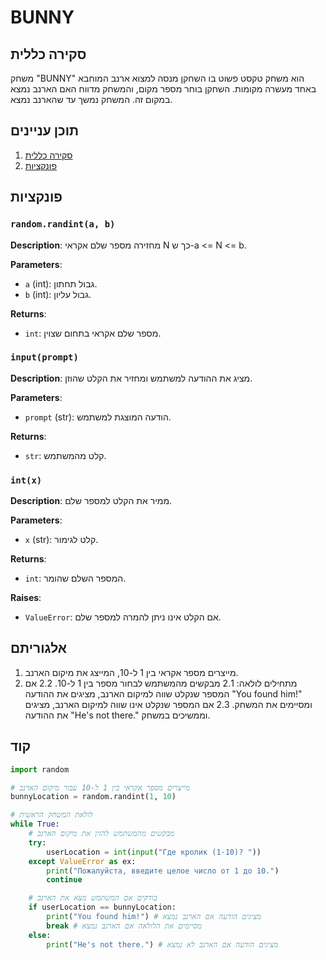 # BUNNY

## סקירה כללית

משחק "BUNNY" הוא משחק טקסט פשוט בו השחקן מנסה למצוא ארנב המוחבא באחד מעשרה מקומות. השחקן בוחר מספר מקום, והמשחק מדווח האם הארנב נמצא במקום זה. המשחק נמשך עד שהארנב נמצא.

## תוכן עניינים

1. [סקירה כללית](#סקירה-כללית)
2. [פונקציות](#פונקציות)

## פונקציות

### `random.randint(a, b)`

**Description**: מחזירה מספר שלם אקראי N כך ש-a <= N <= b.

**Parameters**:
- `a` (int): גבול תחתון.
- `b` (int): גבול עליון.

**Returns**:
- `int`: מספר שלם אקראי בתחום שצוין.

### `input(prompt)`

**Description**: מציג את ההודעה למשתמש ומחזיר את הקלט שהוזן.

**Parameters**:
- `prompt` (str): הודעה המוצגת למשתמש.

**Returns**:
- `str`: קלט מהמשתמש.

### `int(x)`

**Description**: ממיר את הקלט למספר שלם.

**Parameters**:
- `x` (str): קלט לגימור.

**Returns**:
- `int`: המספר השלם שהומר.

**Raises**:
- `ValueError`: אם הקלט אינו ניתן להמרה למספר שלם.

## אלגוריתם

1. מייצרים מספר אקראי בין 1 ל-10, המייצג את מיקום הארנב.
2. מתחילים לולאה:
   2.1 מבקשים מהמשתמש לבחור מספר בין 1 ל-10.
   2.2 אם המספר שנקלט שווה למיקום הארנב, מציגים את ההודעה "You found him!" ומסיימים את המשחק.
   2.3 אם המספר שנקלט אינו שווה למיקום הארנב, מציגים את ההודעה "He's not there." וממשיכים במשחק.

## קוד

```python
import random

# מייצרים מספר אקראי בין 1 ל-10 עבור מיקום הארנב
bunnyLocation = random.randint(1, 10)

# לולאת המשחק הראשית
while True:
    # מבקשים מהמשתמש להזין את מיקום הארנב
    try:
        userLocation = int(input("Где кролик (1-10)? "))
    except ValueError as ex:
        print("Пожалуйста, введите целое число от 1 до 10.")
        continue

    # בודקים אם המשתמש מצא את הארנב
    if userLocation == bunnyLocation:
        print("You found him!") # מציגים הודעה אם הארנב נמצא
        break # מסיימים את הלולאה אם הארנב נמצא
    else:
        print("He's not there.") # מציגים הודעה אם הארנב לא נמצא